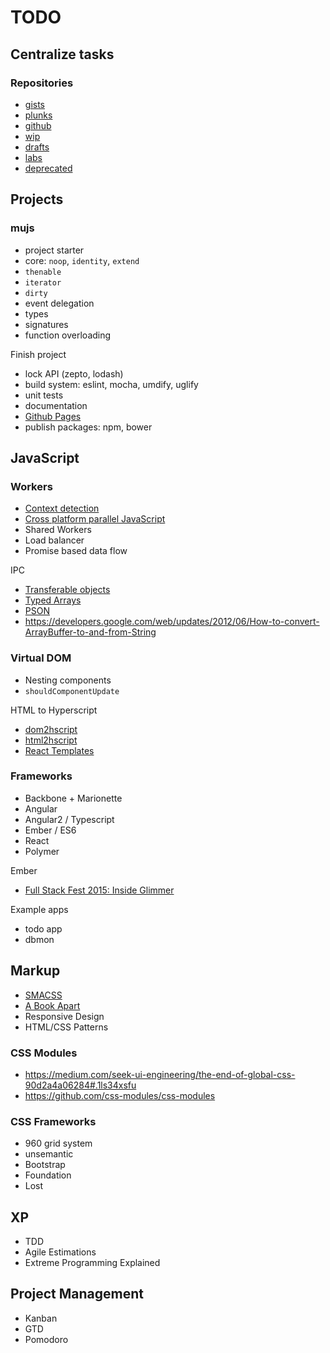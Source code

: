 TODO
====

Centralize tasks
----------------

### Repositories

  * [gists](https://gist.github.com/pfraces)
  * [plunks](https://gist.github.com/pfraces/5259db062652d00c9238)
  * [github](https://github.com/pfraces?tab=repositories)
  * [wip](https://github.com/pfraces-wip)
  * [drafts](https://github.com/pfraces-wip/drafts)
  * [labs](https://github.com/pfraces-labs)
  * [deprecated](https://github.com/pfraces-deprecated)

Projects
--------

### mujs

  * project starter
  * core: `noop`, `identity`, `extend`
  * `thenable`
  * `iterator`
  * `dirty`
  * event delegation
  * types
  * signatures
  * function overloading

Finish project

  * lock API (zepto, lodash)
  * build system: eslint, mocha, umdify, uglify
  * unit tests
  * documentation
  * [Github Pages](https://pages.github.com/)
  * publish packages: npm, bower

JavaScript
----------

### Workers

  * [Context detection](http://stackoverflow.com/questions/7507638)
  * [Cross platform parallel JavaScript](http://stackoverflow.com/questions/10773564/29088224#29088224)
  * Shared Workers
  * Load balancer
  * Promise based data flow

IPC

  * [Transferable objects](https://developers.google.com/web/updates/2011/12/Transferable-Objects-Lightning-Fast)
  * [Typed Arrays](https://developer.mozilla.org/en-US/docs/Web/JavaScript/Typed_arrays)
  * [PSON](https://github.com/dcodeIO/PSON)
  * <https://developers.google.com/web/updates/2012/06/How-to-convert-ArrayBuffer-to-and-from-String>

### Virtual DOM

  * Nesting components
  * `shouldComponentUpdate`

HTML to Hyperscript

  * [dom2hscript](https://github.com/AkeemMcLennon/dom2hscript)
  * [html2hscript](https://github.com/twilson63/html2hscript)
  * [React Templates](http://wix.github.io/react-templates/)

### Frameworks

  * Backbone + Marionette
  * Angular
  * Angular2 / Typescript
  * Ember / ES6
  * React
  * Polymer

Ember

  * [Full Stack Fest 2015: Inside Glimmer](https://www.youtube.com/watch?v=VY-r7Ac06ho)

Example apps

  * todo app
  * dbmon

Markup
------

  * [SMACSS](https://smacss.com/)
  * [A Book Apart](https://abookapart.com/products)
  * Responsive Design
  * HTML/CSS Patterns

### CSS Modules

  * <https://medium.com/seek-ui-engineering/the-end-of-global-css-90d2a4a06284#.1ls34xsfu>
  * <https://github.com/css-modules/css-modules>

### CSS Frameworks

  * 960 grid system
  * unsemantic
  * Bootstrap
  * Foundation
  * Lost

XP
--

  * TDD
  * Agile Estimations
  * Extreme Programming Explained

Project Management
------------------

  * Kanban
  * GTD
  * Pomodoro
